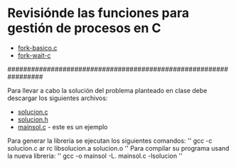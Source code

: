 # Revisiónde las funciones para gestión de procesos en C

* [fork-basico.c](fork-basico.c)
* [fork-wait-c](fork-wait.c)

#################################################################

Para llevar a cabo la solución del problema planteado en clase debe
 descargar los siguientes archivos:

* [solucion.c](solucion.c)
* [solucion.h](solucion.h)
* [mainsol.c](mainsol.c) - este es un ejemplo

Para generar la libreria se ejecutan los siguientes comandos:
''
gcc -c solucion.c
ar rc libsolucion.a solucion.o
''
Para compilar su programa usand la nueva libreria:
''
gcc -o mainsol -L. mainsol.c -lsolucion 
''
